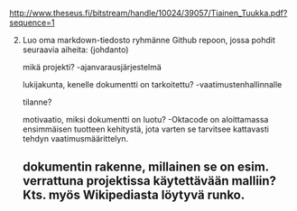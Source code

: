 http://www.theseus.fi/bitstream/handle/10024/39057/Tiainen_Tuukka.pdf?sequence=1 

2. Luo oma markdown-tiedosto ryhmänne Github repoon, jossa pohdit seuraavia aiheita:
(johdanto)

    mikä projekti?
     -ajanvarausjärjestelmä
      
    lukijakunta, kenelle dokumentti on tarkoitettu?
      -vaatimustenhallinnalle
      
    tilanne?
      
    motivaatio, miksi dokumentti on luotu?
      -Oktacode on aloittamassa ensimmäisen tuotteen kehitystä, jota varten se tarvitsee kattavasti tehdyn vaatimusmäärittelyn.
      
    dokumentin rakenne, millainen se on esim. verrattuna projektissa käytettävään malliin? Kts. myös Wikipediasta löytyvä runko.
      -
